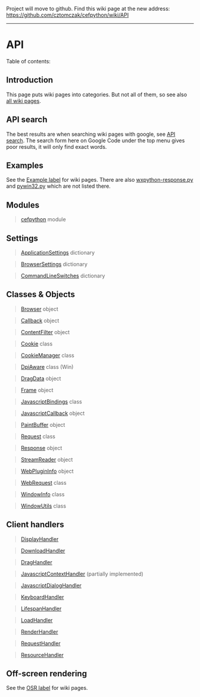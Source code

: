Project will move to github. Find this wiki page at the new address: https://github.com/cztomczak/cefpython/wiki/API


---


# API #

Table of contents:


## Introduction ##

This page puts wiki pages into categories. But not all of them, so see also [all wiki pages](http://code.google.com/p/cefpython/w/list).

## API search ##

The best results are when searching wiki pages with google, see [API search](http://www.google.com/search?hl=en&q=site:http://code.google.com/p/cefpython/wiki/). The search form here on Google Code under the top menu gives poor results, it will only find exact words.

## Examples ##

See the [Example label](https://code.google.com/p/cefpython/w/list?q=label:Example) for wiki pages. There are also [wxpython-response.py](https://code.google.com/p/cefpython/source/browse/cefpython/cef3/linux/binaries_64bit/wxpython-response.py) and [pywin32.py](https://code.google.com/p/cefpython/source/browse/cefpython/cef3/windows/binaries_32bit/pywin32.py) which are not listed there.

## Modules ##

> [cefpython](cefpython.md) module

## Settings ##

> [ApplicationSettings](ApplicationSettings.md) dictionary

> [BrowserSettings](BrowserSettings.md) dictionary

> [CommandLineSwitches](CommandLineSwitches.md) dictionary

## Classes & Objects ##

> [Browser](Browser.md) object

> [Callback](Callback.md) object

> [ContentFilter](ContentFilter.md) object

> [Cookie](Cookie.md) class

> [CookieManager](CookieManager.md) class

> [DpiAware](DpiAware.md) class (Win)

> [DragData](DragData.md) object

> [Frame](Frame.md) object

> [JavascriptBindings](JavascriptBindings.md) class

> [JavascriptCallback](JavascriptCallback.md) object

> [PaintBuffer](PaintBuffer.md) object

> [Request](Request.md) class

> [Response](Response.md) object

> [StreamReader](StreamReader.md) object

> [WebPluginInfo](WebPluginInfo.md) object

> [WebRequest](WebRequest.md) class

> [WindowInfo](WindowInfo.md) class

> [WindowUtils](WindowUtils.md) class

## Client handlers ##

> [DisplayHandler](DisplayHandler.md)

> [DownloadHandler](DownloadHandler.md)

> [DragHandler](DragHandler.md)

> [JavascriptContextHandler](JavascriptContextHandler.md) (partially implemented)

> [JavascriptDialogHandler](JavascriptDialogHandler.md)

> [KeyboardHandler](KeyboardHandler.md)

> [LifespanHandler](LifespanHandler.md)

> [LoadHandler](LoadHandler.md)

> [RenderHandler](RenderHandler.md)

> [RequestHandler](RequestHandler.md)

> [ResourceHandler](ResourceHandler.md)

## Off-screen rendering ##

See the [OSR label](https://code.google.com/p/cefpython/w/list?q=label:OSR) for wiki pages.